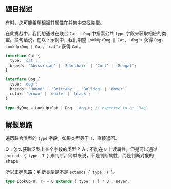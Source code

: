 ## 题目描述

有时，您可能希望根据其属性在并集中查找类型。

在此挑战中，我们想通过在联合 `Cat | Dog` 中搜索公共 `type` 字段来获取相应的类型。换句话说，在以下示例中，我们期望 `LookUp<Dog | Cat, 'dog'>` 获得 `Dog`，`LookUp<Dog | Cat, 'cat'>` 获得 `Cat`。

```ts
interface Cat {
  type: 'cat';
  breeds: 'Abyssinian' | 'Shorthair' | 'Curl' | 'Bengal';
}

interface Dog {
  type: 'dog';
  breeds: 'Hound' | 'Brittany' | 'Bulldog' | 'Boxer';
  color: 'brown' | 'white' | 'black';
}

type MyDog = LookUp<Cat | Dog, 'dog'>; // expected to be `Dog`
```

## 解题思路

遍历联合类型的 `type` 字段，如果类型等于 `T`，直接返回。

Q：怎么获取泛型上某个字段的类型？
A：不能在 `U` 上读属性，但是可以通过 `extends { type: T }` 来判断。简单来说，不是判断属性，而是判断对象的 shape

所以正确思路：判断类型是不是 `extends { type: T }`。

```ts
type LookUp<U, T> = U extends { type: T } ? U : never;
```
